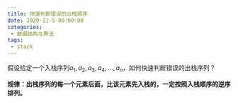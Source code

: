 ```yaml
---
title: 快速判断错误的出栈顺序
date: 2020-11-5 00:00:00
categories:
 - 数据结构与算法
tags:
 - stack
---
```


假设给定一个入栈序列$a_1, a_2, a_3, a_4, ..., a_n$，如何快速判断错误的出栈序列？

**规律：出栈序列的每一个元素后面，比该元素先入栈的，一定按照入栈顺序的逆序排列。**

